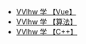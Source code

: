 - [VVlhw 学 【Vue】](【Vue】/_sidebar.md)
- [VVlhw 学 【算法】](【LeetCode】/_sidebar.md)
- [VVlhw 学 【C++】](【C++】/_sidebar.md)